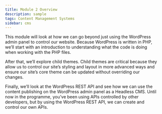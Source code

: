 ```yaml
---
title: Module 2 Overview
description: sample
tags: Content Management Systems
sidebar: cms
---
```


This module will look at how we can go beyond just using the WordPress admin panel to control our website. Because WordPress is written in PHP, we’ll start with an introduction to understanding what the code is doing when working with the PHP files.

After that, we’ll explore child themes. Child themes are critical because they allow us to control our site’s styling and layout in more advanced ways and ensure our site’s core theme can be updated without overriding our changes.

Finally, we’ll look at the WordPress REST API and see how we can use the content publishing on the WordPress admin panel as a Headless CMS. Until now in the programme, you’ve been using APIs controlled by other developers, but by using the WordPress REST API, we can create and control our own APIs.
